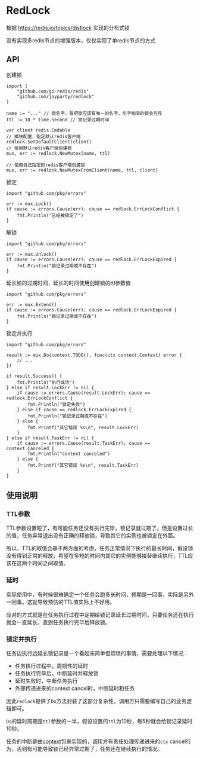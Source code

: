 # RedLock

根据 https://redis.io/topics/distlock 实现的分布式锁

没有实现多redis节点的增强版本，仅仅实现了单redis节点的方式

## API

创建锁
```golang
import (
	"github.com/go-redis/redis"
	"github.com/joyparty/redlock"
)

name := "..." // 锁名字，每把锁应该有唯一的名字，名字相同的锁会互斥
ttl := 10 * time.Second	// 锁记录过期时间

var client redis.Cmdable
// 模块配置，指定默认redis客户端
redlock.SetDefaultClient(client)
// 使用默认redis客户端创建锁
mux, err := redlock.NewMutex(name, ttl)

// 使用自己指定的redis客户端创建锁
mux, err := redlock.NewMutexFromClient(name, ttl, client)
```

锁定
```golang
import "github.com/pkg/errors"

err := mux.Lock()
if cause := errors.Cause(err); cause == redlock.ErrLockConflict {
	fmt.Println("已经被锁定了")
}
```

解锁
```golang
import "github.com/pkg/errors"

err := mux.Unlock()
if cause := errors.Cause(err); cause == redlock.ErrLockExpired {
	fmt.Println("锁记录过期或不存在")
}
```

延长锁的过期时间，延长的时间使用创建锁的ttl参数值
```golang
import "github.com/pkg/errors"

err := mux.Extend()
if cause := errors.Cause(err); cause == redlock.ErrLockExpired {
	fmt.Println("锁记录过期或不存在")
}
```

锁定并执行
```golang
import "github.com/pkg/errors"

result := mux.Do(context.TODO(), func(ctx context.Context) error {
	// ...
})

if result.Success() {
	fmt.Println("执行成功")
} else if result.LockErr != nil {
	if cause := errors.Cause(result.LockErr); cause == redlock.ErrLockConflict {
		fmt.Println("锁定失败")
	} else if cause == redlock.ErrLockExpired {
		fmt.Println("锁记录过期或不存在")
	} else {
		fmt.Printf("其它错误 %s\n", result.LockErr)
	}
} else if result.TaskErr != nil {
	if cause := errors.Cause(result.TaskErr); cause == context.Canceled {
		fmt.Println("context canceled")
	} else {
		fmt.Printf("其它错误 %s\n", result.TaskErr)
	}
}
```

## 使用说明

### TTL参数

TTL参数设置短了，有可能任务还没有执行完毕，锁记录就过期了。但是设置过长的值，任务异常退出没有正确的释放锁，导致其它的实例也被锁定在外面。

所以，TTL的取值会基于两方面的考虑，任务正常情况下执行的最长时间，假设锁没有得到正常的释放，希望在多短的时间内其它的实例能够接替继续执行，TTL应该在这两个时间之间取值。

### 延时

实际使用中，有时候很难确定一个任务会跑多长时间，预期是一回事，实际是另外一回事。这就导致预估的TTL值实际上不好用。

应对的方式就是在任务执行过程中定期给锁记录延长过期时间，只要任务还在执行就会一直延长，直到任务执行完毕后释放锁。

### 锁定并执行

任务边执行边延长锁记录是一个看起来简单但烦琐的事情，需要处理以下情况：

- 任务执行过程中，周期性的延时
- 任务执行完毕后，中断延时并释放锁
- 延时失败时，中断任务执行
- 外部传递进来的context cancel时，中断延时和任务

因此`redlock`提供了`Do`方法封装了这部分复杂性，调用方只需要编写自己的业务逻辑即可。

`Do`的延时周期是`ttl`参数的一半，假设设置的`ttl`为10秒，每5秒就会给锁记录延时10秒。

任务的中断是由[context](https://golang.org/pkg/context)包来实现的，调用方有责任处理传递进来的`ctx` cancel行为，否则有可能导致锁已经异常过期了，任务还在继续执行的情况。
